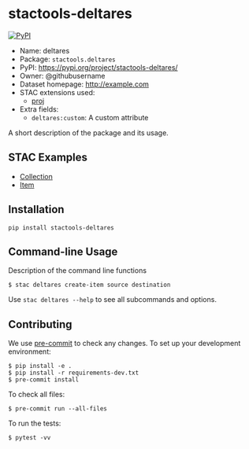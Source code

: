 # stactools-deltares

[![PyPI](https://img.shields.io/pypi/v/stactools-deltares)](https://pypi.org/project/stactools-deltares/)

- Name: deltares
- Package: `stactools.deltares`
- PyPI: https://pypi.org/project/stactools-deltares/
- Owner: @githubusername
- Dataset homepage: http://example.com
- STAC extensions used:
  - [proj](https://github.com/stac-extensions/projection/)
- Extra fields:
  - `deltares:custom`: A custom attribute

A short description of the package and its usage.

## STAC Examples

- [Collection](examples/collection.json)
- [Item](examples/item/item.json)

## Installation
```shell
pip install stactools-deltares
```

## Command-line Usage

Description of the command line functions

```shell
$ stac deltares create-item source destination
```

Use `stac deltares --help` to see all subcommands and options.

## Contributing

We use [pre-commit](https://pre-commit.com/) to check any changes.
To set up your development environment:

```shell
$ pip install -e .
$ pip install -r requirements-dev.txt
$ pre-commit install
```

To check all files:

```shell
$ pre-commit run --all-files
```

To run the tests:

```shell
$ pytest -vv
```
